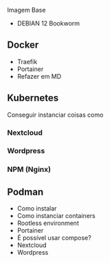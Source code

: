Imagem Base 

- DEBIAN 12 Bookworm


## Docker
- Traefik
- Portainer
- Refazer em MD

## Kubernetes
Conseguir instanciar coisas como
### Nextcloud
### Wordpress
### NPM (Nginx)


## Podman

- Como instalar
- Como instanciar containers
- Rootless environment
- Portainer
- É possível usar compose?
- Nextcloud
- Wordpress